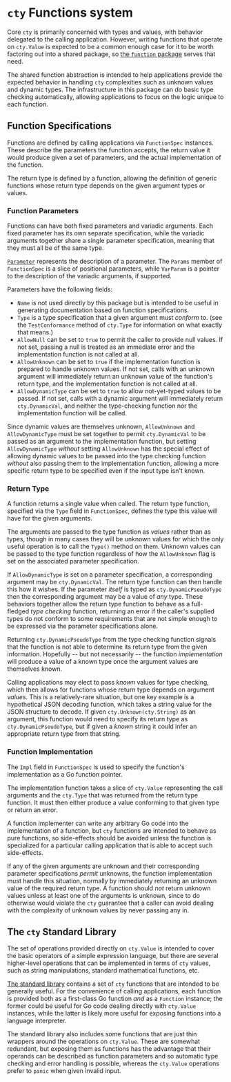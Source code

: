 # `cty` Functions system

Core `cty` is primarily concerned with types and values, with behavior
delegated to the calling application. However, writing functions that operate
on `cty.Value` is expected to be a common enough case for it to be worth
factoring out into a shared package, so
[the `function` package](https://godoc.org/github.com/zclconf/go-cty/cty/function)
serves that need.

The shared function abstraction is intended to help applications provide the
expected behavior in handling `cty` complexities such as unknown values and
dynamic types. The infrastructure in this package can do basic type checking
automatically, allowing applications to focus on the logic unique to each
function.

## Function Specifications

Functions are defined by calling applications via `FunctionSpec` instances.
These describe the parameters the function accepts, the return value it would
produce given a set of parameters, and the actual implementation of the
function.

The return type is defined by a function, allowing the definition of generic
functions whose return type depends on the given argument types or values.

### Function Parameters

Functions can have both fixed parameters and variadic arguments. Each fixed
parameter has its own separate specification, while the variadic arguments
together share a single parameter specification, meaning that they must
all be of the same type.

[`Parameter`](https://godoc.org/github.com/zclconf/go-cty/cty/function#Parameter)
represents the description of a parameter. The `Params` member of
`FunctionSpec` is a slice of positional parameters, while `VarParam` is
a pointer to the description of the variadic arguments, if supported.

Parameters have the following fields:

* `Name` is not used directly by this package but is intended to be useful
  in generating documentation based on function specifications.
* `Type` is a type specification that a given argument must _conform_ to.
  (see the `TestConformance` method of `cty.Type` for information on
  what exactly that means.)
* `AllowNull` can be set to `true` to permit the caller to provide null values.
  If not set, passing a null is treated as an immediate error and the
  implementation function is not called at all.
* `AllowUnknown` can be set to `true` if the implementation function is
  prepared to handle unknown values. If not set, calls with an unknown argument
  will immediately return an unknown value of the function's return type,
  and the implementation function is not called at all.
* `AllowDynamicType` can be set to `true` to allow not-yet-typed values to be
  passed. If not set, calls with a dynamic argument will immediately return
  `cty.DynamicVal`, and neither the type-checking function nor the
  implementation function will be called.
  
Since dynamic values are themselves unknown, `AllowUnknown` and
`AllowDynamicType` must be set together to permit `cty.DynamicVal` to be
passed as an argument to the implementation function, but setting
`AllowDynamicType` _without_ setting `AllowUnknown` has the special effect
of allowing dynamic values to be passed into the type checking function
_without_ also passing them to the implementation function, allowing a more
specific return type to be specified even if the input type isn't
known.

### Return Type

A function returns a single value when called. The return type function,
specified via the `Type` field in `FunctionSpec`, defines the type this
value will have for the given arguments.

The arguments are passed to the type function as _values_ rather than as
types, though in many cases they will be unknown values for which the only
useful operation is to call the `Type()` method on them. Unknown values
can be passed to the type function regardless of how the `AllowUnknown`
flag is set on the associated parameter specification.

If `AllowDynamicType` is set on a parameter specification, a corresponding
argument may be `cty.DynamicVal`. The return type function can then handle
this how it wishes. If the parameter _itself_ is typed as
`cty.DynamicPseudoType` then the corresponding argument may be a value of
_any_ type. These behaviors together allow the return type function to behave
as a full-fledged _type checking_ function, returning an error if the caller's
supplied types do not conform to some requirements that are not simple enough
to be expressed via the parameter specifications alone.

Returning `cty.DynamicPseudoType` from the type checking function signals that
the function is not able to determine its return type from the given
information. Hopefully -- but not necessarily -- the function _implementation_
will produce a value of a known type once the argument values are themselves
known.

Calling applications may elect to pass _known_ values for type checking, which
then allows for functions whose return type depends on argument _values_.
This is a relatively-rare situation, but one key example is a hypothetical
JSON decoding function, which takes a string value for the JSON structure to
decode. If given `cty.Unknown(cty.String)` as an argument, this function would
need to specify its return type as `cty.DynamicPseudoType`, but if given
a _known_ string it could infer an appropriate return type from that string.

### Function Implementation

The `Impl` field in `FunctionSpec` is used to specify the function's
implementation as a Go function pointer.

The implementation function takes a slice of `cty.Value` representing the
call arguments and the `cty.Type` that was returned from the return type
function. It must then either produce a value conforming to that given type
or return an error.

A function implementer can write any arbitrary Go code into the implementation
of a function, but `cty` functions are intended to behave as pure functions,
so side-effects should be avoided unless the function is specialized for a
particular calling application that is able to accept such side-effects.

If any of the given arguments are unknown and their corresponding parameter
specifications _permit_ unknowns, the function implementation must handle
this situation, normally by immediately returning an unknown value of the
required return type. A function should _not_ return unknown values unless
at least one of the arguments is unknown, since to do otherwise would
violate the `cty` guarantee that a caller can avoid dealing with the
complexity of unknown values by never passing any in.

## The `cty` Standard Library

The set of operations provided directly on `cty.Value` is intended to cover
the basic operators of a simple expression language, but there are several
higher-level operations that can be implemented in terms of `cty` values,
such as string manipulations, standard mathematical functions, etc.

[The standard library](https://godoc.org/github.com/zclconf/go-cty/cty/function/stdlib)
contains a set of `cty` functions that are intended to be generally useful.
For the convenience of calling applications, each function is provided both
as a first-class Go function _and_ as a `Function` instance; the former
could be useful for Go code dealing directly with `cty.Value` instances,
while the latter is likely more useful for exposing functions into a
language interpreter.

The standard library also includes some functions that are just thin wrappers
around the operations on `cty.Value`. These are somewhat redundant, but
exposing them as functions has the advantage that their operands can be
described as function parameters and so automatic type checking and error
handling is possible, whereas the `cty.Value` operations prefer to `panic`
when given invalid input.

